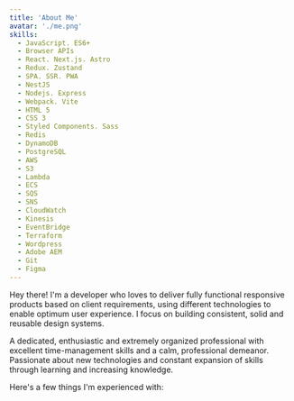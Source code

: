 ```yaml
---
title: 'About Me'
avatar: './me.png'
skills:
  - JavaScript. ES6+
  - Browser APIs
  - React. Next.js. Astro
  - Redux. Zustand
  - SPA. SSR. PWA
  - NestJS
  - Nodejs. Express
  - Webpack. Vite
  - HTML 5
  - CSS 3
  - Styled Components. Sass
  - Redis
  - DynamoDB
  - PostgreSQL
  - AWS
  - S3
  - Lambda
  - ECS
  - SQS
  - SNS
  - CloudWatch
  - Kinesis
  - EventBridge
  - Terraform
  - Wordpress
  - Adobe AEM
  - Git
  - Figma
---
```


Hey there! I'm a developer who loves to deliver fully functional responsive products based on client requirements, using different technologies to enable optimum user experience. I focus on building consistent, solid and reusable design systems.

A dedicated, enthusiastic and extremely organized professional with excellent time-management skills and a calm, professional demeanor. Passionate about new technologies and constant expansion of skills through learning and increasing knowledge.

Here's a few things I'm experienced with:
